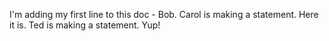 
I'm adding my first line to this doc - Bob.
Carol is making a statement.  Here it is.
Ted is making a statement. Yup!
